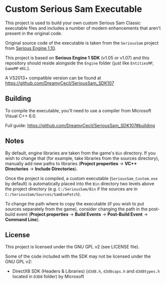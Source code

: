 # Custom Serious Sam Executable

This project is used to build your own custom Serious Sam Classic executable files and includes a number of modern enhancements that aren't present in the original code.

Original source code of the executable is taken from the `SeriousSam` project from [Serious Engine 1.10](https://github.com/Croteam-official/Serious-Engine).

This project is based on **Serious Engine 1 SDK** (v1.05 or v1.07) and this repository should reside alongside the `Engine` folder (just like `EntitiesMP`, `GameMP` etc.).

A VS2013+ compatible version can be found at https://github.com/DreamyCecil/SeriousSam_SDK107

## Building

To compile the executable, you'll need to use a compiler from Microsoft Visual C++ 6.0.

Full guide: https://github.com/DreamyCecil/SeriousSam_SDK107#building

## Notes

By default, engine libraries are taken from the game's `Bin` directory. If you wish to change that (for example, take libraries from the sources directory), manually add new paths to libraries (**Project properties** -> **VC++ Directories** -> **Include Directories**).

Once the project is compiled, a custom executable (`SeriousSam_Custom.exe` by default) is automatically placed into the `Bin` directory two levels above the project directory (e.g. `C:/SeriousSam/Bin` if the sources are in `C:/SeriousSam/Sources/SamExePatch`).

To change the path where to copy the executable (if you wish to put sources separately from the game), consider changing the path in the post-build event (**Project properties** -> **Build Events** -> **Post-Build Event** -> **Command Line**).

## License

This project is licensed under the GNU GPL v2 (see LICENSE file).

Some of the code included with the SDK may not be licensed under the GNU GPL v2:

* DirectX8 SDK (Headers & Libraries) (`d3d8.h`, `d3d8caps.h` and `d3d8types.h` located in `D3D8` folder) by Microsoft
